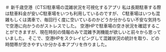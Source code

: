 ＃ 新千歳空港（CTS)駐車場の混雑状況を可視化するアプリ
私は長期駐車する際は駐車料金が安いC駐車場をいつも利用しているのですが、
C駐車場はいつも混雑もしくは満車で、毎回行く度に空いているのかどうか分からない不安な気持ちで空港に向かうのがストレスでした。
空港HPで駐車場の空き状況を確認することができますが、現在時刻の情報のみで混雑予測機能が欲しいと前々から思っていました。
そこで、空港HPをスクレイピングして混雑状況の統計を取り、どの時間帯が空きやすいか分かる本アプリを作りました。

